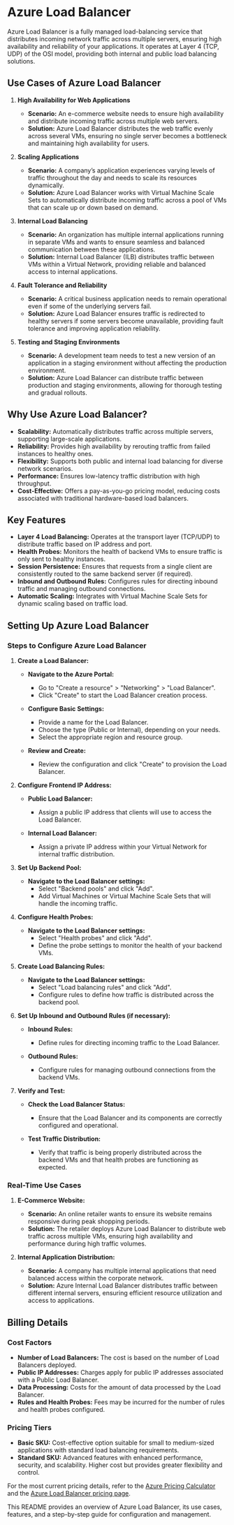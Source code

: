 # Azure Load Balancer

Azure Load Balancer is a fully managed load-balancing service that distributes incoming network traffic across multiple servers, ensuring high availability and reliability of your applications. It operates at Layer 4 (TCP, UDP) of the OSI model, providing both internal and public load balancing solutions.

## Use Cases of Azure Load Balancer

1. **High Availability for Web Applications**
   - **Scenario:** An e-commerce website needs to ensure high availability and distribute incoming traffic across multiple web servers.
   - **Solution:** Azure Load Balancer distributes the web traffic evenly across several VMs, ensuring no single server becomes a bottleneck and maintaining high availability for users.

2. **Scaling Applications**
   - **Scenario:** A company’s application experiences varying levels of traffic throughout the day and needs to scale its resources dynamically.
   - **Solution:** Azure Load Balancer works with Virtual Machine Scale Sets to automatically distribute incoming traffic across a pool of VMs that can scale up or down based on demand.

3. **Internal Load Balancing**
   - **Scenario:** An organization has multiple internal applications running in separate VMs and wants to ensure seamless and balanced communication between these applications.
   - **Solution:** Internal Load Balancer (ILB) distributes traffic between VMs within a Virtual Network, providing reliable and balanced access to internal applications.

4. **Fault Tolerance and Reliability**
   - **Scenario:** A critical business application needs to remain operational even if some of the underlying servers fail.
   - **Solution:** Azure Load Balancer ensures traffic is redirected to healthy servers if some servers become unavailable, providing fault tolerance and improving application reliability.

5. **Testing and Staging Environments**
   - **Scenario:** A development team needs to test a new version of an application in a staging environment without affecting the production environment.
   - **Solution:** Azure Load Balancer can distribute traffic between production and staging environments, allowing for thorough testing and gradual rollouts.

## Why Use Azure Load Balancer?

- **Scalability:** Automatically distributes traffic across multiple servers, supporting large-scale applications.
- **Reliability:** Provides high availability by rerouting traffic from failed instances to healthy ones.
- **Flexibility:** Supports both public and internal load balancing for diverse network scenarios.
- **Performance:** Ensures low-latency traffic distribution with high throughput.
- **Cost-Effective:** Offers a pay-as-you-go pricing model, reducing costs associated with traditional hardware-based load balancers.

## Key Features

- **Layer 4 Load Balancing:** Operates at the transport layer (TCP/UDP) to distribute traffic based on IP address and port.
- **Health Probes:** Monitors the health of backend VMs to ensure traffic is only sent to healthy instances.
- **Session Persistence:** Ensures that requests from a single client are consistently routed to the same backend server (if required).
- **Inbound and Outbound Rules:** Configures rules for directing inbound traffic and managing outbound connections.
- **Automatic Scaling:** Integrates with Virtual Machine Scale Sets for dynamic scaling based on traffic load.

## Setting Up Azure Load Balancer

### Steps to Configure Azure Load Balancer

1. **Create a Load Balancer:**

   - **Navigate to the Azure Portal:**
     - Go to "Create a resource" > "Networking" > "Load Balancer".
     - Click "Create" to start the Load Balancer creation process.

   - **Configure Basic Settings:**
     - Provide a name for the Load Balancer.
     - Choose the type (Public or Internal), depending on your needs.
     - Select the appropriate region and resource group.

   - **Review and Create:**
     - Review the configuration and click "Create" to provision the Load Balancer.

2. **Configure Frontend IP Address:**

   - **Public Load Balancer:**
     - Assign a public IP address that clients will use to access the Load Balancer.

   - **Internal Load Balancer:**
     - Assign a private IP address within your Virtual Network for internal traffic distribution.

3. **Set Up Backend Pool:**

   - **Navigate to the Load Balancer settings:**
     - Select "Backend pools" and click "Add".
     - Add Virtual Machines or Virtual Machine Scale Sets that will handle the incoming traffic.

4. **Configure Health Probes:**

   - **Navigate to the Load Balancer settings:**
     - Select "Health probes" and click "Add".
     - Define the probe settings to monitor the health of your backend VMs.

5. **Create Load Balancing Rules:**

   - **Navigate to the Load Balancer settings:**
     - Select "Load balancing rules" and click "Add".
     - Configure rules to define how traffic is distributed across the backend pool.

6. **Set Up Inbound and Outbound Rules (if necessary):**

   - **Inbound Rules:**
     - Define rules for directing incoming traffic to the Load Balancer.

   - **Outbound Rules:**
     - Configure rules for managing outbound connections from the backend VMs.

7. **Verify and Test:**

   - **Check the Load Balancer Status:**
     - Ensure that the Load Balancer and its components are correctly configured and operational.

   - **Test Traffic Distribution:**
     - Verify that traffic is being properly distributed across the backend VMs and that health probes are functioning as expected.

### Real-Time Use Cases

1. **E-Commerce Website:**
   - **Scenario:** An online retailer wants to ensure its website remains responsive during peak shopping periods.
   - **Solution:** The retailer deploys Azure Load Balancer to distribute web traffic across multiple VMs, ensuring high availability and performance during high traffic volumes.

2. **Internal Application Distribution:**
   - **Scenario:** A company has multiple internal applications that need balanced access within the corporate network.
   - **Solution:** Azure Internal Load Balancer distributes traffic between different internal servers, ensuring efficient resource utilization and access to applications.

## Billing Details

### Cost Factors

- **Number of Load Balancers:** The cost is based on the number of Load Balancers deployed.
- **Public IP Addresses:** Charges apply for public IP addresses associated with a Public Load Balancer.
- **Data Processing:** Costs for the amount of data processed by the Load Balancer.
- **Rules and Health Probes:** Fees may be incurred for the number of rules and health probes configured.

### Pricing Tiers

- **Basic SKU:** Cost-effective option suitable for small to medium-sized applications with standard load balancing requirements.
- **Standard SKU:** Advanced features with enhanced performance, security, and scalability. Higher cost but provides greater flexibility and control.

For the most current pricing details, refer to the [Azure Pricing Calculator](https://azure.microsoft.com/en-us/pricing/calculator/) and the [Azure Load Balancer pricing page](https://azure.microsoft.com/en-us/pricing/details/load-balancer/).

This README provides an overview of Azure Load Balancer, its use cases, features, and a step-by-step guide for configuration and management.
